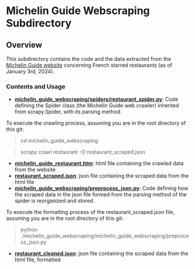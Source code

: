 # Michelin Guide Webscraping Subdirectory

## Overview

This subdirectory contains the code and the data extracted from the [Michelin Guide website](https://guide.michelin.com/fr/fr) concerning French starred restaurants (as of January 3rd, 2024).

### Contents and Usage

- **[michelin_guide_webscraping/spiders/restaurant_spider.py](michelin_guide_webscraping/spiders/restaurant_spider.py)**: Code defining the Spider class (the Michelin Guide web crawler) inherited from scrapy.Spider, with its parsing method.

To execute the crawling process, assuming you are in the root directory of this git:
> cd michelin_guide_webscraping

> scrapy crawl restaurant -O restaurant_scraped.json

- **[michelin_guide_restaurant.htm](michelin_guide_restaurant.html)**: html file containing the crawled data from the website
- **[restaurant_scraped.json](restaurant_scraped.json)**: json file containing the scraped data from the html file
- **[michelin_guide_webscraping/preprocess_json.py](michelin_guide_webscraping/preprocess_json.py)**: Code defining how the scraped data in the json file formed from the parsing method of the spider is reorganized and stored.

To execute the formatting process of the restaurant_scraped.json file, assuming you are in the root directory of this git:
> python ./michelin_guide_webscraping/michelin_guide_webscraping/preprocess_json.py

- **[restaurant_cleaned.json](restaurant_cleaned.json)**: json file containing the scraped data from the html file, formatted
